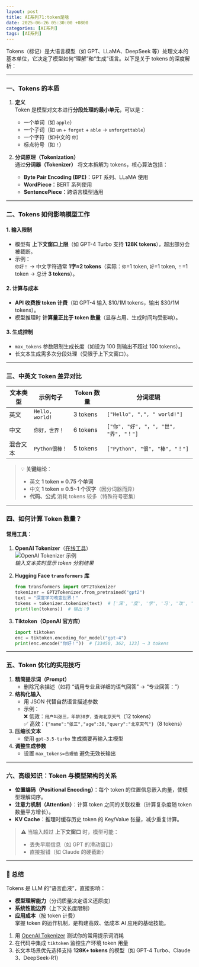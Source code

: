 ```yaml
---
layout: post
title: AI系列71:token是啥
date: 2025-06-26 05:30:00 +0800
categories: [AI系列]
tags: [AI系列]
---
```

Tokens（标记）是大语言模型（如 GPT、LLaMA、DeepSeek 等）处理文本的基本单位，它决定了模型如何“理解”和“生成”语言。以下是关于 tokens 的深度解析：

---

### 一、**Tokens 的本质**
1. **定义**  
   Token 是模型对文本进行**分段处理的最小单元**，可以是：
   - 一个单词（如 `apple`）
   - 一个子词（如 `un` + `forget` + `able` → `unforgettable`）
   - 一个字符（如中文的 `你`）
   - 标点符号（如 `!`）

2. **分词原理（Tokenization）**  
   通过**分词器（Tokenizer）** 将文本拆解为 tokens，核心算法包括：
   - **Byte Pair Encoding (BPE)**：GPT 系列、LLaMA 使用
   - **WordPiece**：BERT 系列使用
   - **SentencePiece**：跨语言模型通用

---

### 二、**Tokens 如何影响模型工作**
#### 1. **输入限制**
   - 模型有 **上下文窗口上限**（如 GPT-4 Turbo 支持 **128K tokens**），超出部分会被截断。
   - 示例：  
     `你好！` → 中文字符通常 **1字≈2 tokens**（实际：`你`=1 token, `好`=1 token, `！`=1 token → 总计 **3 tokens**）。

#### 2. **计算与成本**
   - **API 收费按 token 计费**（如 GPT-4 输入 $10/1M tokens，输出 $30/1M tokens）。
   - 模型推理时 **计算量正比于 token 数量**（显存占用、生成时间均受影响）。

#### 3. **生成控制**
   - `max_tokens` 参数限制生成长度（如设为 100 则输出不超过 100 tokens）。
   - 长文本生成需多次分段处理（受限于上下文窗口）。

---

### 三、**中英文 Token 差异对比**
| **文本类型** | **示例句子**          | **Token 数量** | **分词逻辑**                  |
|--------------|-----------------------|----------------|-------------------------------|
| 英文         | `Hello, world!`       | 3 tokens       | `["Hello", ",", " world!"]`   |
| 中文         | `你好，世界！`        | 6 tokens       | `["你", "好", "，", "世", "界", "！"]` |
| 混合文本     | `Python很棒！`        | 5 tokens       | `["Python", "很", "棒", "！"]` |

> 💡 **关键结论**：  
> - 英文 **1 token ≈ 0.75 个单词**  
> - 中文 **1 token ≈ 0.5~1 个汉字**（因分词器而异）  
> - **代码、公式** 消耗 tokens 较多（特殊符号密集）

---

### 四、**如何计算 Token 数量？**
#### 常用工具：
1. **OpenAI Tokenizer**（[在线工具](https://platform.openai.com/tokenizer)）  
   ![OpenAI Tokenizer 示例](https://example.com/tokenizer-demo.png)  
   *输入文本实时显示 token 分割结果*

2. **Hugging Face `transformers` 库**  
   ```python
   from transformers import GPT2Tokenizer
   tokenizer = GPT2Tokenizer.from_pretrained("gpt2")
   text = "深度学习改变世界！"
   tokens = tokenizer.tokenize(text)  # ['深', '度', '学', '习', '改', '变', '世', '界', '！']
   print(len(tokens))  # 输出：9
   ```

3. **Tiktoken（OpenAI 官方库）**  
   ```python
   import tiktoken
   enc = tiktoken.encoding_for_model("gpt-4")
   print(enc.encode("你好！"))  # [33450, 362, 123] → 3 tokens
   ```

---

### 五、**Token 优化的实用技巧**
1. **精简提示词（Prompt）**  
   - 删除冗余描述（如将 “请用专业且详细的语气回答” → “专业回答：”）
2. **结构化输入**  
   - 用 JSON 代替自然语言描述参数  
   - 示例：  
     ❌ 低效：`用户叫张三，年龄30岁，查询北京天气`（12 tokens）  
     ✅ 高效：`{"name":"张三","age":30,"query":"北京天气"}`（8 tokens）
3. **压缩长文本**  
   - 使用 `gpt-3.5-turbo` 生成摘要再输入主模型
4. **调整生成参数**  
   - 设置 `max_tokens=合理值` 避免无效长输出

---

### 六、**高级知识：Token 与模型架构的关系**
- **位置编码（Positional Encoding）**：每个 token 的位置信息嵌入向量，使模型理解词序。
- **注意力机制（Attention）**：计算 token 之间的关联权重（计算复杂度随 token 数量平方增长）。
- **KV Cache**：推理时缓存历史 token 的 Key/Value 张量，减少重复计算。

> ⚠️ 当输入超过 **上下文窗口** 时，模型可能：
> - 丢失早期信息（如 GPT 的滑动窗口）
> - 直接报错（如 Claude 的硬截断）

---

### 💎 总结
Tokens 是 LLM 的“语言血液”，直接影响：
- **模型理解能力**（分词质量决定语义还原度）  
- **系统性能边界**（上下文长度限制）  
- **应用成本**（按 token 计费）  
掌握 token 的运作机制，是构建高效、低成本 AI 应用的基础技能。


1. 用 [OpenAI Tokenizer](https://platform.openai.com/tokenizer) 测试你的常用提示词消耗  
2. 在代码中集成 `tiktoken` 监控生产环境 token 用量  
3. 长文本场景优先选择支持 **128K+ tokens** 的模型（如 GPT-4 Turbo、Claude 3、DeepSeek-R1）